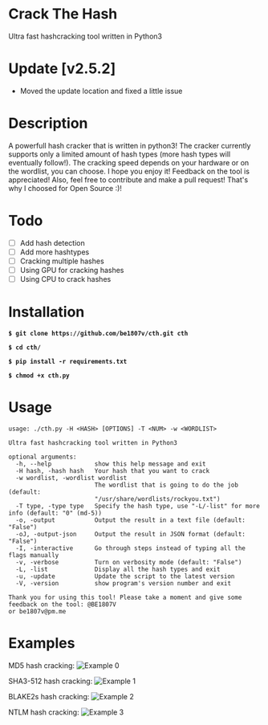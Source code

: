 # Crack The Hash
Ultra fast hashcracking tool written in Python3

# Update [v2.5.2]
- Moved the update location and fixed a little issue

# Description
A powerfull hash cracker that is written in python3! The cracker currently supports only a limited amount of hash types (more hash types will eventually follow!). The cracking speed depends on your hardware or on the wordlist, you can choose. I hope you enjoy it! Feedback on the tool is appreciated! Also, feel free to contribute and make a pull request! That's why I choosed for Open Source :)!

# Todo
- [ ] Add hash detection
- [ ] Add more hashtypes
- [ ] Cracking multiple hashes
- [ ] Using GPU for cracking hashes
- [ ] Using CPU to crack hashes

# Installation
**`$ git clone https://github.com/be1807v/cth.git cth`**

**`$ cd cth/`**

**`$ pip install -r requirements.txt`**

**`$ chmod +x cth.py`**

# Usage

```
usage: ./cth.py -H <HASH> [OPTIONS] -T <NUM> -w <WORDLIST>

Ultra fast hashcracking tool written in Python3

optional arguments:
  -h, --help            show this help message and exit
  -H hash, -hash hash   Your hash that you want to crack
  -w wordlist, -wordlist wordlist
                        The wordlist that is going to do the job (default:
                        "/usr/share/wordlists/rockyou.txt")
  -T type, -type type   Specify the hash type, use "-L/-list" for more info (default: "0" (md-5))
  -o, -output           Output the result in a text file (default: "False")
  -oJ, -output-json     Output the result in JSON format (default: "False")
  -I, -interactive      Go through steps instead of typing all the flags manually
  -v, -verbose          Turn on verbosity mode (default: "False")
  -L, -list             Display all the hash types and exit
  -u, -update           Update the script to the latest version
  -V, -version          show program's version number and exit

Thank you for using this tool! Please take a moment and give some feedback on the tool: @BE1807V
or be1807v@pm.me

```

# Examples
MD5 hash cracking:
![Example 0](https://github.com/be1807v/cth/blob/master/examples/example.png)

SHA3-512 hash cracking:
![Example 1](https://github.com/be1807v/cth/blob/master/examples/example-1.png)

BLAKE2s hash cracking:
![Example 2](https://github.com/be1807v/cth/blob/master/examples/example-2.png)

NTLM hash cracking:
![Example 3](https://github.com/be1807v/cth/blob/master/examples/example-3.png)
